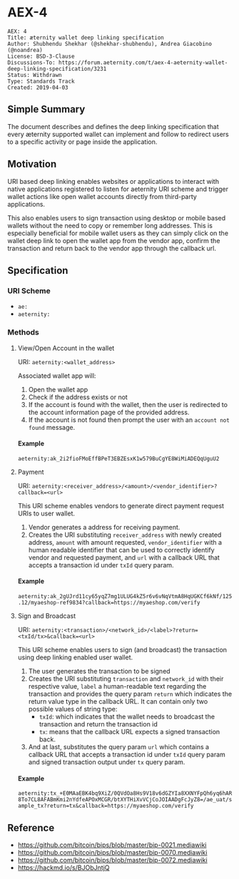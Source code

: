 # AEX-4

```
AEX: 4
Title: æternity wallet deep linking specification
Author: Shubhendu Shekhar (@shekhar-shubhendu), Andrea Giacobino (@noandrea)
License: BSD-3-Clause
Discussions-To: https://forum.aeternity.com/t/aex-4-aeternity-wallet-deep-linking-specification/3231
Status: Withdrawn
Type: Standards Track
Created: 2019-04-03
```

## Simple Summary

The document describes and defines the deep linking specification that every æternity supported wallet can implement and follow to redirect users to a specific activity or page inside the application.

## Motivation

URI based deep linking enables websites or applications to interact with native applications registered to listen for aeternity URI scheme and trigger wallet actions like open wallet accounts directly from third-party applications.

This also enables users to sign transaction using desktop or mobile based wallets without the need to copy or remember long addresses.
This is especially beneficial for mobile wallet users as they can simply click on the wallet deep link to open the wallet app from the vendor app, confirm the transaction and return back to the vendor app through the callback url.

## Specification

### URI Scheme

- `ae:`
- `aeternity:`

### Methods

1. View/Open Account in the wallet

    URI: `aeternity:<wallet_address>`

    Associated wallet app will:

    1. Open the wallet app
    2. Check if the address exists or not
    3. If the account is found with the wallet, then the user is redirected to the account information page of the provided address.
    4. If the account is not found then prompt the user with an `account not found` message.

    #### Example

    `aeternity:ak_2i2fioFMoEffBPeT3EBZEsxK1w579BuCgYE8WiMiADEQqUguU2`

2. Payment

    URI: `aeternity:<receiver_address>/<amount>/<vendor_identifier>?callback=<url>`

    This URI scheme enables vendors to generate direct payment request URIs to user wallet.

    1. Vendor generates a address for receiving payment.
    2. Creates the URI substituting `receiver_address` with newly created address, `amount` with amount requested, `vendor_identifier` with a human readable identifier that can be used to correctly identify vendor and requested payment, and `url` with a callback URL that accepts a transaction id under `txId` query param.

    #### Example

    `aeternity:ak_2gUJrd11cy65yqZ7mg1ULUG4kZ5r6v6vNqVtmA8HqUGKCf6kNf/125.12/myaeshop-ref9834?callback=https://myaeshop.com/verify`

3. Sign and Broadcast

    URI: `aeternity:<transaction>/<network_id>/<label>?return=<txId/tx>&callback=<url>`

    This URI scheme enables users to sign (and broadcast) the transaction using deep linking enabled user wallet.

    1. The user generates the transaction to be signed
    2. Creates the URI substituting `transaction` and `network_id` with their respective value, `label` a human-readable text regarding the transaction and provides the query param `return` which indicates the return value type in the callback URL. It can contain only two possible values of string type:
        - `txId`: which indicates that the wallet needs to broadcast the transaction and return the transaction id
        - `tx`: means that the callback URL expects a signed transaction back.
    3. And at last, substitutes the query param `url` which contains a callback URL that accepts a transaction id under `txId` query param and signed transaction output under `tx` query param.

    #### Example

    `aeternity:tx_+E0MAaEBK4bq9XiZ/0QVdOa8Hs9V18v6dGZYIa8XXNYFpQh6yq6hAR8To7CL8AFABmKmi2nYdfeAPOxMCGR/btXYTHiXvVCjCoJOIAADgFcJyZ8=/ae_uat/sample_tx?return=tx&callback=https://myaeshop.com/verify`

## Reference

- https://github.com/bitcoin/bips/blob/master/bip-0021.mediawiki
- https://github.com/bitcoin/bips/blob/master/bip-0070.mediawiki
- https://github.com/bitcoin/bips/blob/master/bip-0072.mediawiki
- https://hackmd.io/s/BJObJntjQ
